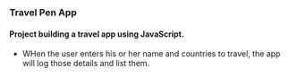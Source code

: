 ### Travel Pen App

#### Project building a travel app using JavaScript.

* WHen the user enters his or her name and countries to travel, the app will log those details and list them.


